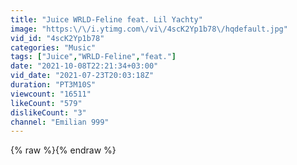 ```yaml
---
title: "Juice WRLD-Feline feat. Lil Yachty"
image: "https:\/\/i.ytimg.com\/vi\/4scK2Yp1b78\/hqdefault.jpg"
vid_id: "4scK2Yp1b78"
categories: "Music"
tags: ["Juice","WRLD-Feline","feat."]
date: "2021-10-08T22:21:34+03:00"
vid_date: "2021-07-23T20:03:18Z"
duration: "PT3M10S"
viewcount: "16511"
likeCount: "579"
dislikeCount: "3"
channel: "Emilian 999"
---
```

{% raw %}{% endraw %}
